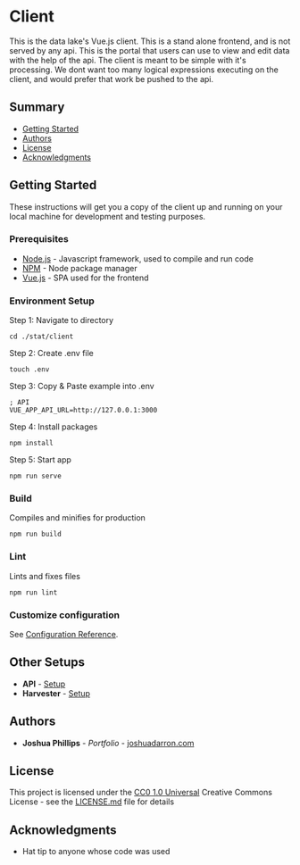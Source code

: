 # Client

This is the data lake's Vue.js client. This is a stand alone frontend, and is not served by any api. This is the portal that
users can use to view and edit data with the help of the api. The client is meant to be simple with it's processing. We dont want too many logical expressions executing on the client, and would prefer that work be pushed to the api.

## Summary

  - [Getting Started](#getting-started)
  - [Authors](#authors)
  - [License](#license)
  - [Acknowledgments](#acknowledgments)
  
## Getting Started

These instructions will get you a copy of the client up and running on
your local machine for development and testing purposes.

### Prerequisites

  - [Node.js](https://nodejs.org/en/download/) - Javascript framework, used to compile and run code
  - [NPM](https://docs.npmjs.com/downloading-and-installing-node-js-and-npm) - Node package manager
  - [Vue.js](https://cli.vuejs.org/guide/installation.html) - SPA used for the frontend

### Environment Setup

Step 1: Navigate to directory

    cd ./stat/client

Step 2: Create .env file

    touch .env

Step 3: Copy & Paste example into .env

    ; API
    VUE_APP_API_URL=http://127.0.0.1:3000

Step 4: Install packages

    npm install

Step 5: Start app

    npm run serve

### Build

Compiles and minifies for production

    npm run build

### Lint

Lints and fixes files

    npm run lint

### Customize configuration

See [Configuration Reference](https://cli.vuejs.org/config/).

## Other Setups

  - **API** - [Setup](../api)
  - **Harvester** - [Setup](../harvester)

## Authors

  - **Joshua Phillips** - *Portfolio* -
    [joshuadarron.com](https://joshuadarron.com/)

## License

This project is licensed under the [CC0 1.0 Universal](../../LICENSE.md)
Creative Commons License - see the [LICENSE.md](../../LICENSE.md) file for
details

## Acknowledgments

  - Hat tip to anyone whose code was used
